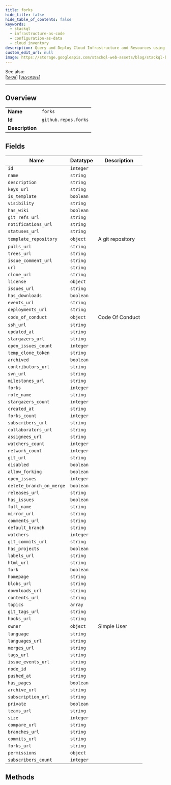 ```yaml
---
title: forks
hide_title: false
hide_table_of_contents: false
keywords:
  - stackql
  - infrastructure-as-code
  - configuration-as-data
  - cloud inventory
description: Query and Deploy Cloud Infrastructure and Resources using SQL
custom_edit_url: null
image: https://storage.googleapis.com/stackql-web-assets/blog/stackql-blog-post-featured-image.png
---
```

  
    
See also:   
[[` SHOW `]](/docs/language-spec/show) [[` DESCRIBE `]](/docs/language-spec/describe)  
* * * 
## Overview
<table><tbody>
<tr><td><b>Name</b></td><td><code>forks</code></td></tr>
<tr><td><b>Id</b></td><td><code>github.repos.forks</code></td></tr>
<tr><td><b>Description</b></td><td></td></tr>
</tbody></table>

## Fields
| Name | Datatype | Description |
| ---- | -------- | ----------- |
| `id` | `integer` |  |
| `name` | `string` |  |
| `description` | `string` |  |
| `keys_url` | `string` |  |
| `is_template` | `boolean` |  |
| `visibility` | `string` |  |
| `has_wiki` | `boolean` |  |
| `git_refs_url` | `string` |  |
| `notifications_url` | `string` |  |
| `statuses_url` | `string` |  |
| `template_repository` | `object` | A git repository |
| `pulls_url` | `string` |  |
| `trees_url` | `string` |  |
| `issue_comment_url` | `string` |  |
| `url` | `string` |  |
| `clone_url` | `string` |  |
| `license` | `object` |  |
| `issues_url` | `string` |  |
| `has_downloads` | `boolean` |  |
| `events_url` | `string` |  |
| `deployments_url` | `string` |  |
| `code_of_conduct` | `object` | Code Of Conduct |
| `ssh_url` | `string` |  |
| `updated_at` | `string` |  |
| `stargazers_url` | `string` |  |
| `open_issues_count` | `integer` |  |
| `temp_clone_token` | `string` |  |
| `archived` | `boolean` |  |
| `contributors_url` | `string` |  |
| `svn_url` | `string` |  |
| `milestones_url` | `string` |  |
| `forks` | `integer` |  |
| `role_name` | `string` |  |
| `stargazers_count` | `integer` |  |
| `created_at` | `string` |  |
| `forks_count` | `integer` |  |
| `subscribers_url` | `string` |  |
| `collaborators_url` | `string` |  |
| `assignees_url` | `string` |  |
| `watchers_count` | `integer` |  |
| `network_count` | `integer` |  |
| `git_url` | `string` |  |
| `disabled` | `boolean` |  |
| `allow_forking` | `boolean` |  |
| `open_issues` | `integer` |  |
| `delete_branch_on_merge` | `boolean` |  |
| `releases_url` | `string` |  |
| `has_issues` | `boolean` |  |
| `full_name` | `string` |  |
| `mirror_url` | `string` |  |
| `comments_url` | `string` |  |
| `default_branch` | `string` |  |
| `watchers` | `integer` |  |
| `git_commits_url` | `string` |  |
| `has_projects` | `boolean` |  |
| `labels_url` | `string` |  |
| `html_url` | `string` |  |
| `fork` | `boolean` |  |
| `homepage` | `string` |  |
| `blobs_url` | `string` |  |
| `downloads_url` | `string` |  |
| `contents_url` | `string` |  |
| `topics` | `array` |  |
| `git_tags_url` | `string` |  |
| `hooks_url` | `string` |  |
| `owner` | `object` | Simple User |
| `language` | `string` |  |
| `languages_url` | `string` |  |
| `merges_url` | `string` |  |
| `tags_url` | `string` |  |
| `issue_events_url` | `string` |  |
| `node_id` | `string` |  |
| `pushed_at` | `string` |  |
| `has_pages` | `boolean` |  |
| `archive_url` | `string` |  |
| `subscription_url` | `string` |  |
| `private` | `boolean` |  |
| `teams_url` | `string` |  |
| `size` | `integer` |  |
| `compare_url` | `string` |  |
| `branches_url` | `string` |  |
| `commits_url` | `string` |  |
| `forks_url` | `string` |  |
| `permissions` | `object` |  |
| `subscribers_count` | `integer` |  |
## Methods
